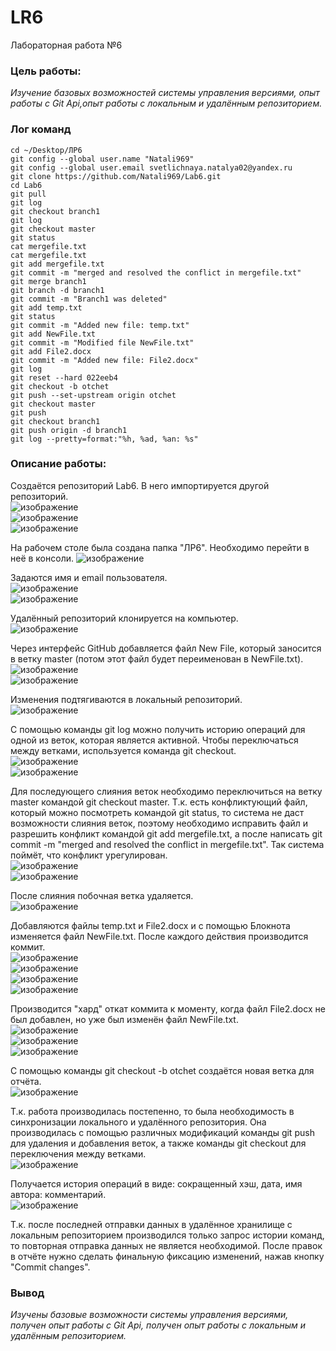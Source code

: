 # LR6
Лабораторная работа №6  
### Цель работы:
*Изучение базовых возможностей системы управления версиями, опыт работы с Git Api,опыт работы с локальным и удалённым репозиторием.*
### **Лог команд**  
```
cd ~/Desktop/ЛР6   
git config --global user.name "Natali969"  
git config --global user.email svetlichnaya.natalya02@yandex.ru 
git clone https://github.com/Natali969/Lab6.git  
cd Lab6  
git pull 
git log  
git checkout branch1    
git log 
git checkout master
git status  
cat mergefile.txt    
cat mergefile.txt   
git add mergefile.txt  
git commit -m "merged and resolved the conflict in mergefile.txt"  
git merge branch1   
git branch -d branch1  
git commit -m "Branch1 was deleted"  
git add temp.txt  
git status  
git commit -m "Added new file: temp.txt"  
git add NewFile.txt  
git commit -m "Modified file NewFile.txt"
git add File2.docx  
git commit -m "Added new file: File2.docx"  
git log
git reset --hard 022eeb4  
git checkout -b otchet   
git push --set-upstream origin otchet  
git checkout master  
git push  
git checkout branch1  
git push origin -d branch1 
git log --pretty=format:"%h, %ad, %an: %s"  
```
### **Описание работы:**  
  Создаётся репозиторий Lab6. В него импортируется другой репозиторий.  
![изображение](https://user-images.githubusercontent.com/81923119/142460994-c19f34cd-f81b-43b2-aead-6bc2c96f5a78.png)  
![изображение](https://user-images.githubusercontent.com/81923119/142461026-6e1f4bc2-42a5-4d3f-8f45-4f3de9da61be.png)  
![изображение](https://user-images.githubusercontent.com/81923119/142461046-d1991b8f-2dc5-4b67-a6a8-c9c33d5df06b.png)  
  
На рабочем столе была создана папка "ЛР6". Необходимо перейти в неё в консоли.
![изображение](https://user-images.githubusercontent.com/81923119/142027558-c9b80fa3-88c0-406a-834c-b0a186f110d6.png)  
  
Задаются имя и email пользователя.  
![изображение](https://user-images.githubusercontent.com/81923119/142038229-9bf489e0-6c8a-41dd-802b-29ddd12b403f.png)  
![изображение](https://user-images.githubusercontent.com/81923119/142038332-e9a6ed05-aba5-4fa9-ac69-40d8b2c910ac.png)  
  
Удалённый репозиторий клонируется на компьютер.  
![изображение](https://user-images.githubusercontent.com/81923119/142040616-f842a7f4-1ca7-4fbe-b498-bb0035446611.png)  
  
Через интерфейс GitHub добавляется файл New File, который заносится в ветку master (потом этот файл будет переименован в NewFile.txt).  
![изображение](https://user-images.githubusercontent.com/81923119/142038599-029ebb40-626b-49ed-bb18-8a4215a57a46.png)  
![изображение](https://user-images.githubusercontent.com/81923119/142038610-f2dad9ce-a853-4f3f-a97f-b204cfccbbc9.png)  
  
Изменения подтягиваются в локальный репозиторий.  
![изображение](https://user-images.githubusercontent.com/81923119/142041216-e52501ec-1ecf-4960-9494-70ef32363a66.png)  
  
С помощью команды git log можно получить историю операций для одной из веток, которая является активной. Чтобы переключаться между ветками, используется команда git checkout.  
![изображение](https://user-images.githubusercontent.com/81923119/142042061-73b65e6d-f2c4-4fdd-b725-69cfc814cb11.png)  
![изображение](https://user-images.githubusercontent.com/81923119/142042265-0ee12a68-efc9-4853-bb5c-43f8afc92678.png)  
  
Для последующего слияния веток необходимо переключиться на ветку master командой git checkout master. Т.к. есть конфликтующий файл, который можно посмотреть командой git status, то система не даст возможности слияния веток, поэтому необходимо исправить файл и разрешить конфликт командой git add mergefile.txt, а после написать git commit -m "merged and resolved the conflict in mergefile.txt". Так система поймёт, что конфликт урегулирован.  
![изображение](https://user-images.githubusercontent.com/81923119/142046157-f06bb1c5-d4a4-4575-a51e-2f5c49a97978.png)  
![изображение](https://user-images.githubusercontent.com/81923119/142046303-88ff99ab-596d-4133-b3b2-7dfcf6d199fb.png)  
  
После слияния побочная ветка удаляется.  
![изображение](https://user-images.githubusercontent.com/81923119/142155168-8950ee79-a184-4b94-b8fa-3d41f73dc837.png)  
  
Добавляются файлы temp.txt и File2.docx и c помощью Блокнота изменяется файл NewFile.txt. После каждого действия производится коммит.  
![изображение](https://user-images.githubusercontent.com/81923119/142155495-ba1f9ed7-b46e-4a02-9fcf-94aade21a90f.png)  
![изображение](https://user-images.githubusercontent.com/81923119/142155855-22638d13-1ccb-4277-9de4-811ee4d9cc03.png)  
![изображение](https://user-images.githubusercontent.com/81923119/142155690-17e896e6-b343-44c4-a077-c46719963626.png)  
![изображение](https://user-images.githubusercontent.com/81923119/142156412-246bf8a1-1fe2-49b4-8cf6-7593c7ddb6d8.png)  

Производится "хард" откат коммита к моменту, когда файл File2.docx не был добавлен, но уже был изменён файл NewFile.txt.   
![изображение](https://user-images.githubusercontent.com/81923119/142156771-5c918f12-1798-419b-b064-baa52c9574bf.png)  
![изображение](https://user-images.githubusercontent.com/81923119/142156888-18d37cd1-beb1-45e5-a0b3-b0dced405571.png)  
![изображение](https://user-images.githubusercontent.com/81923119/142158898-5a0d5ad1-514f-4ec8-aac0-5892accaf2d6.png)  

С помощью команды git checkout -b otchet создаётся новая ветка для отчёта.  
![изображение](https://user-images.githubusercontent.com/81923119/142159454-8972a5c3-1602-4018-a0e2-8a8441c8fedc.png)  

Т.к. работа производилась постепенно, то была необходимость в синхронизации локального и удалённого репозитория. Она производилась с помощью различных модификаций команды git push для удаления и добавления веток, а также команды git checkout для переключения между ветками.  
![изображение](https://user-images.githubusercontent.com/81923119/142159598-5dbe82d9-c9e7-48b8-b31b-e6a98e1c8a20.png)  
  
Получается история операций в виде: сокращенный хэш, дата, имя автора: комментарий.  
![изображение](https://user-images.githubusercontent.com/81923119/142594304-b34f46c5-5385-4e36-b3fe-988a93882fe9.png)  
  
Т.к. после последней отправки данных в удалённое хранилище с локальным репозиторием производился только запрос истории команд, то повторная отправка данных не является необходимой. После правок в отчёте нужно сделать финальную фиксацию изменений, нажав кнопку "Commit changes".

### Вывод
*Изучены базовые возможности системы управления версиями, получен опыт работы с Git Api, получен опыт работы с локальным и удалённым репозиторием.*
